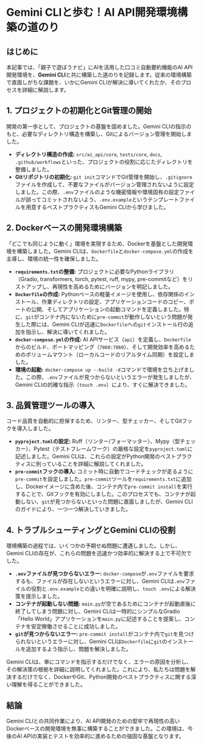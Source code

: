 # Gemini CLIと歩む！AI API開発環境構築の道のり

## はじめに

本記事では、「親子で遊ぼうナビ」にAIを活用した口コミ自動要約機能のAI API開発環境を、**Gemini CLI**と共に構築した道のりを記録します。従来の環境構築で直面しがちな課題を、いかにGemini CLIが解決に導いてくれたか、そのプロセスを詳細に解説します。

## 1. プロジェクトの初期化とGit管理の開始

開発の第一歩として、プロジェクトの基盤を固めました。Gemini CLIの指示のもと、必要なディレクトリ構造を構築し、Gitによるバージョン管理を開始しました。

*   **ディレクトリ構造の作成:** `src/ai_api/core`, `tests/core`, `docs`, `.github/workflows`といった、プロジェクトの役割に応じたディレクトリを整備しました。
*   **Gitリポジトリの初期化:** `git init`コマンドでGit管理を開始し、`.gitignore`ファイルを作成して、不要なファイルがバージョン管理されないように設定しました。この際、`.env`ファイルのような機密情報や環境固有の設定ファイルが誤ってコミットされないよう、`.env.example`というテンプレートファイルを用意するベストプラクティスもGemini CLIから学びました。

## 2. Dockerベースの開発環境構築

「どこでも同じように動く」環境を実現するため、Dockerを基盤とした開発環境を構築しました。Gemini CLIは、`Dockerfile`と`docker-compose.yml`の作成を主導し、環境の統一性を確保しました。

*   **`requirements.txt`の整備:** プロジェクトに必要なPythonライブラリ（Gradio, transformers, torch, pytest, ruff, mypy, pre-commitなど）をリストアップし、再現性を高めるためにバージョンを明記しました。
*   **`Dockerfile`の作成:** Pythonベースの軽量イメージを使用し、依存関係のインストール、作業ディレクトリの設定、アプリケーションコードのコピー、ポートの公開、そしてアプリケーションの起動コマンドを定義しました。特に、`git`がコンテナ内にないために`pre-commit`が動作しないという問題が発生した際には、Gemini CLIが迅速に`Dockerfile`への`git`インストール行の追加を指示し、解決に導いてくれました。
*   **`docker-compose.yml`の作成:** AI APIサービス（`api`）を定義し、`Dockerfile`からのビルド、ポートマッピング（`7860:7860`）、そして開発効率を高めるためのボリュームマウント（ローカルコードのリアルタイム同期）を設定しました。
*   **環境の起動:** `docker-compose up --build -d`コマンドで環境を立ち上げました。この際、`.env`ファイルが見つからないというエラーが発生しましたが、Gemini CLIの的確な指示（`touch .env`）により、すぐに解決できました。

## 3. 品質管理ツールの導入

コード品質を自動的に担保するため、リンター、型チェッカー、そしてGitフックを導入しました。

*   **`pyproject.toml`の設定:** Ruff（リンター/フォーマッター）、Mypy（型チェッカー）、Pytest（テストフレームワーク）の厳格な設定を`pyproject.toml`に記述しました。Gemini CLIは、これらの設定がPython開発のベストプラクティスに則っていることを詳細に解説してくれました。
*   **`pre-commit`フックの導入:** コミット時に自動でコードチェックが走るように`pre-commit`を設定しました。`pre-commit`ツールを`requirements.txt`に追加し、Dockerイメージに含めた後、コンテナ内で`pre-commit install`を実行することで、Gitフックを有効にしました。このプロセスでも、コンテナが起動しない、`git`が見つからないといった問題に直面しましたが、Gemini CLIのガイドにより、一つ一つ解決していきました。

## 4. トラブルシューティングとGemini CLIの役割

環境構築の過程では、いくつかの予期せぬ問題に遭遇しました。しかし、Gemini CLIの存在が、これらの問題を迅速かつ効率的に解決する上で不可欠でした。

*   **`.env`ファイルが見つからないエラー:** `docker-compose`が`.env`ファイルを要求するも、ファイルが存在しないというエラーに対し、Gemini CLIは`.env`ファイルの役割と`.env.example`との違いを明確に説明し、`touch .env`による解決策を提示しました。
*   **コンテナが起動しない問題:** `main.py`が空であるためにコンテナが起動直後に終了してしまう問題に対し、Gemini CLIは一時的にシンプルなGradio「Hello World」アプリケーションを`main.py`に記述することを提案し、コンテナを安定稼働させることに成功しました。
*   **`git`が見つからないエラー:** `pre-commit install`がコンテナ内で`git`を見つけられないというエラーに対し、Gemini CLIは`Dockerfile`に`git`のインストールを追加するよう指示し、問題を解決しました。

Gemini CLIは、単にコマンドを指示するだけでなく、エラーの原因を分析し、その解決策の根拠を詳細に説明してくれました。これにより、私たちは問題を解決するだけでなく、DockerやGit、Python開発のベストプラクティスに関する深い理解を得ることができました。

## 結論

Gemini CLIとの共同作業により、AI API開発のための堅牢で再現性の高いDockerベースの開発環境を無事に構築することができました。この環境は、今後のAI APIの実装とテストを効率的に進めるための強固な基盤となります。

